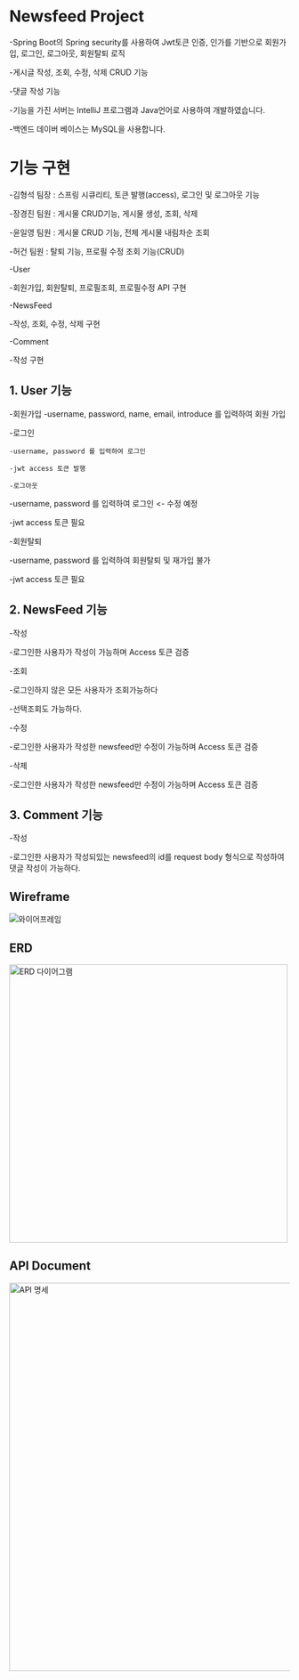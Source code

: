 # Newsfeed Project
  -Spring Boot의 Spring security를 사용하여 Jwt토큰 인증, 인가를 기반으로 회원가입, 로그인, 로그아웃, 회원탈퇴 로직
  
  -게시글 작성, 조회, 수정, 삭제 CRUD 기능
  
  -댓글 작성 기능
  
  -기능을 가진 서버는 IntelliJ 프로그램과 Java언어로 사용하여 개발하였습니다.
  
  -백엔드 데이버 베이스는 MySQL을 사용합니다.

# 기능 구현
 -김형석 팀장 : 스프링 시큐리티, 토큰 발행(access), 로그인 및 로그아웃 기능
 
 -장경진 팀원 : 게시물 CRUD기능, 게시물 생성, 조회, 삭제
 
 -윤일영 팀원 : 게시물 CRUD 기능, 전체 게시물 내림차순 조회
 
 -허건  팀원 : 탈퇴 기능, 프로필 수정 조회 기능(CRUD)
   

-User

 -회원가입, 회원탈퇴, 프로필조회, 프로필수정 API 구현

-NewsFeed

 -작성, 조회, 수정, 삭제 구현

-Comment
 
 -작성 구현
## 1. User 기능
-회원가입
    -username, password, name, email, introduce 를 입력하여 회원 가입
 
-로그인

    -username, password 를 입력하여 로그인
    
    -jwt access 토큰 발행
    
    -로그아웃

 -username, password 를 입력하여 로그인 <- 수정 예정
 
 -jwt access 토큰 필요
 
-회원탈퇴

 -username, password 를 입력하여 회원탈퇴 및 재가입 불가
 
 -jwt access 토큰 필요
## 2. NewsFeed 기능
-작성

  -로그인한 사용자가 작성이 가능하며 Access 토큰 검증
 
-조회

  -로그인하지 않은 모든 사용자가 조회가능하다
 
  -선택조회도 가능하다. 
 
-수정

  -로그인한 사용자가 작성한 newsfeed만 수정이 가능하며 Access 토큰 검증
 
-삭제

  -로그인한 사용자가 작성한 newsfeed만 수정이 가능하며 Access 토큰 검증
## 3. Comment 기능

-작성

 -로그인한 사용자가 작성되있는 newsfeed의 id를 request body 형식으로 작성하여 댓글 작성이 가능하다.

##  Wireframe
![와이어프레임](https://github.com/Hyungs0703/NewSfeed/assets/165638682/8c45c1f2-383c-4555-a976-75d2119385f2)

##  ERD
<img width="500" alt="ERD 다이어그램" src="https://github.com/Hyungs0703/NewSfeed/assets/165638682/3bb4cd90-b0fc-4c71-8cad-6d2842aa2d10">

##  API Document
<img width="698" alt="API 명세" src="https://github.com/Hyungs0703/NewSfeed/assets/165638682/f35d9ebb-87ec-4c56-841e-245169dc312d">
